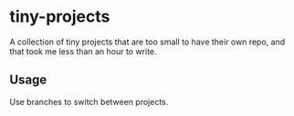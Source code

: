 # tiny-projects
A collection of tiny projects that are too small to have their own repo, and that took me less than an hour to write.

## Usage
Use branches to switch between projects.
